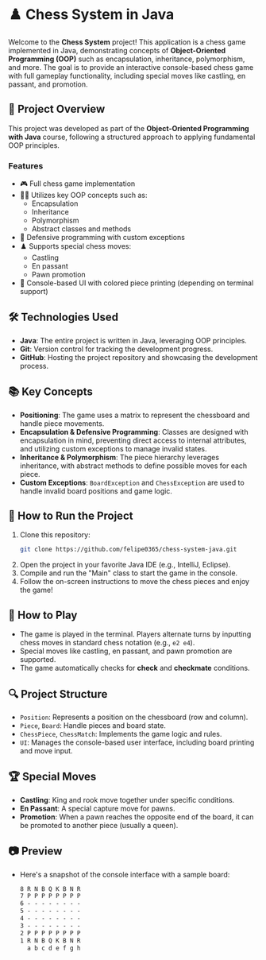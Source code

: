# ♟️ Chess System in Java

Welcome to the **Chess System** project! This application is a chess game implemented in Java, demonstrating concepts of **Object-Oriented Programming (OOP)** such as encapsulation, inheritance, polymorphism, and more. The goal is to provide an interactive console-based chess game with full gameplay functionality, including special moves like castling, en passant, and promotion.

## 🧩 Project Overview

This project was developed as part of the **Object-Oriented Programming with Java** course, following a structured approach to applying fundamental OOP principles.

### Features
- 🎮 Full chess game implementation
- 🧑‍🏫 Utilizes key OOP concepts such as:
  - Encapsulation
  - Inheritance
  - Polymorphism
  - Abstract classes and methods
- 📑 Defensive programming with custom exceptions
- ♟️ Supports special chess moves:
  - Castling
  - En passant
  - Pawn promotion
- 🎨 Console-based UI with colored piece printing (depending on terminal support)

## 🛠️ Technologies Used

- **Java**: The entire project is written in Java, leveraging OOP principles.
- **Git**: Version control for tracking the development progress.
- **GitHub**: Hosting the project repository and showcasing the development process.

## 📚 Key Concepts

- **Positioning**: The game uses a matrix to represent the chessboard and handle piece movements.
- **Encapsulation & Defensive Programming**: Classes are designed with encapsulation in mind, preventing direct access to internal attributes, and utilizing custom exceptions to manage invalid states.
- **Inheritance & Polymorphism**: The piece hierarchy leverages inheritance, with abstract methods to define possible moves for each piece.
- **Custom Exceptions**: `BoardException` and `ChessException` are used to handle invalid board positions and game logic.

## 🚀 How to Run the Project

1. Clone this repository:
   ```bash
   git clone https://github.com/felipe0365/chess-system-java.git
2. Open the project in your favorite Java IDE (e.g., IntelliJ, Eclipse).
3. Compile and run the "Main" class to start the game in the console.
4. Follow the on-screen instructions to move the chess pieces and enjoy the game!

## 📝 How to Play

- The game is played in the terminal. Players alternate turns by inputting chess moves in standard chess notation (e.g., `e2 e4`).
- Special moves like castling, en passant, and pawn promotion are supported.
- The game automatically checks for **check** and **checkmate** conditions.

## 🔍 Project Structure

- `Position`: Represents a position on the chessboard (row and column).
- `Piece`, `Board`: Handle pieces and board state.
- `ChessPiece`, `ChessMatch`: Implements the game logic and rules.
- `UI`: Manages the console-based user interface, including board printing and move input.

## 🏆 Special Moves

- **Castling**: King and rook move together under specific conditions.
- **En Passant**: A special capture move for pawns.
- **Promotion**: When a pawn reaches the opposite end of the board, it can be promoted to another piece (usually a queen).

## 📷 Preview
- Here's a snapshot of the console interface with a sample board:
  ```css
  8 R N B Q K B N R 
  7 P P P P P P P P
  6 - - - - - - - - 
  5 - - - - - - - - 
  4 - - - - - - - - 
  3 - - - - - - - - 
  2 P P P P P P P P
  1 R N B Q K B N R
    a b c d e f g h
